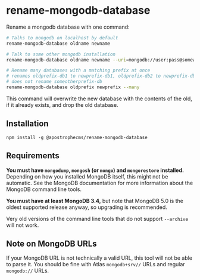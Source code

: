 # rename-mongodb-database

Rename a mongodb database with one command:

```bash
# Talks to mongodb on localhost by default
rename-mongodb-database oldname newname

# Talk to some other mongodb installation
rename-mongodb-database oldname newname --uri=mongodb://user:pass@somewhere.com

# Rename many databases with a matching prefix at once
# renames oldprefix-db1 to newprefix-db1, oldprefix-db2 to newprefix-db2, etc.
# does not rename someotherprefix-db
rename-mongodb-database oldprefix newprefix --many
```

This command will overwrite the new database with the contents of the old, if it already exists, and drop the old database.

## Installation

```
npm install -g @apostrophecms/rename-mongodb-database
```

## Requirements

**You must have `mongodump`, `mongosh` (or `mongo`) and `mongorestore` installed.** Depending on how you installed MongoDB itself, this might not be automatic.
See the MongoDB documentation for more information about the MongoDB command line tools.

**You must have at least MongoDB 3.4,** but note that MongoDB 5.0 is the oldest supported release anyway, so upgrading is recommended.

Very old versions of the command line tools that do not support `--archive` will not work.

## Note on MongoDB URLs

If your MongoDB URL is not technically a valid URL, this tool will not be able to parse it. You should be fine with
Atlas `mongodb+srv//` URLs and regular `mongodb://` URLs.